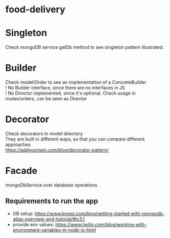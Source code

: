 # food-delivery

# Singleton 
Check mongoDB service getDb method to see singleton pattern illustrated.

# Builder
Check model/Order to see an implementation of a ConcreteBuilder\
! No Builder interface, since there are no interfaces in JS \
! No Director implemented, since it's optional. Check usage in routes/orders, can be seen as Director

# Decorator 
Check decorators in model directory\
They are built in different ways, so that you can compare different approaches\
https://addyosmani.com/blog/decorator-pattern/

# Facade 
mongoDbService over database operations

## Requirements to run the app 
- DB setup: https://www.knowi.com/blog/getting-started-with-mongodb-atlas-overview-and-tutorial/#tc3.1
- provide env values: https://www.twilio.com/blog/working-with-environment-variables-in-node-js-html